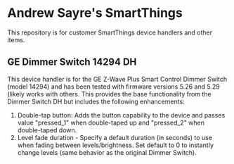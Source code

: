 # Andrew Sayre's SmartThings
This repository is for customer SmartThings device handlers and other items.

## GE Dimmer Switch 14294 DH
This device handler is for the GE Z-Wave Plus Smart Control Dimmer Switch (model 14294) and has been tested with firmware versions 5.26 and 5.29 (likely works with others.  This provides the base functionality from the Dimmer Switch DH but includes the following enhancements:
1. Double-tap button: Adds the button capability to the device and passes value "pressed_1" when double-taped up and "pressed_2" when double-taped down.
2. Level fade duration - Specify a default duration (in seconds) to use when fading between levels/brightness.  Set default to 0 to instantly change levels (same behavior as the original Dimmer Switch).
